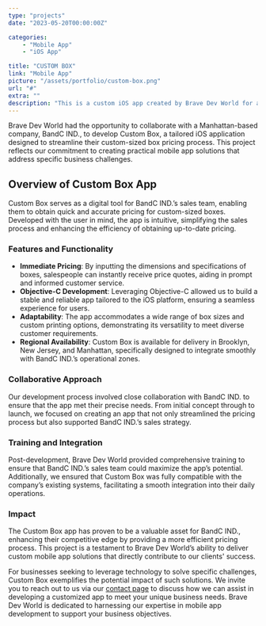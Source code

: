```yaml
---
type: "projects"
date: "2023-05-20T00:00:00Z"

categories:
    - "Mobile App"
    - "iOS App"

title: "CUSTOM BOX"
link: "Mobile App"
picture: "/assets/portfolio/custom-box.png"
url: "#"
extra: ""
description: "This is a custom iOS app created by Brave Dev World for a Manhattan-based company. It simplifies the process of getting pricing for custom-sized boxes and enables salespeople to get up-to-date pricing quickly and easily. The app is available for delivery in Brooklyn, New Jersey, and Manhattan."
---
```

Brave Dev World had the opportunity to collaborate with a Manhattan-based company, BandC IND., to develop Custom Box, a tailored iOS application designed to streamline their custom-sized box pricing process. This project reflects our commitment to creating practical mobile app solutions that address specific business challenges.

## Overview of Custom Box App
Custom Box serves as a digital tool for BandC IND.’s sales team, enabling them to obtain quick and accurate pricing for custom-sized boxes. Developed with the user in mind, the app is intuitive, simplifying the sales process and enhancing the efficiency of obtaining up-to-date pricing.

### Features and Functionality
- **Immediate Pricing**: By inputting the dimensions and specifications of boxes, salespeople can instantly receive price quotes, aiding in prompt and informed customer service.
- **Objective-C Development**: Leveraging Objective-C allowed us to build a stable and reliable app tailored to the iOS platform, ensuring a seamless experience for users.
- **Adaptability**: The app accommodates a wide range of box sizes and custom printing options, demonstrating its versatility to meet diverse customer requirements.
- **Regional Availability**: Custom Box is available for delivery in Brooklyn, New Jersey, and Manhattan, specifically designed to integrate smoothly with BandC IND.’s operational zones.

### Collaborative Approach
Our development process involved close collaboration with BandC IND. to ensure that the app met their precise needs. From initial concept through to launch, we focused on creating an app that not only streamlined the pricing process but also supported BandC IND.’s sales strategy.

### Training and Integration
Post-development, Brave Dev World provided comprehensive training to ensure that BandC IND.’s sales team could maximize the app’s potential. Additionally, we ensured that Custom Box was fully compatible with the company’s existing systems, facilitating a smooth integration into their daily operations.

### Impact
The Custom Box app has proven to be a valuable asset for BandC IND., enhancing their competitive edge by providing a more efficient pricing process. This project is a testament to Brave Dev World’s ability to deliver custom mobile app solutions that directly contribute to our clients' success.

For businesses seeking to leverage technology to solve specific challenges, Custom Box exemplifies the potential impact of such solutions. We invite you to reach out to us via our [contact page](https://vasilkoff.com/contact-us) to discuss how we can assist in developing a customized app to meet your unique business needs. Brave Dev World is dedicated to harnessing our expertise in mobile app development to support your business objectives.